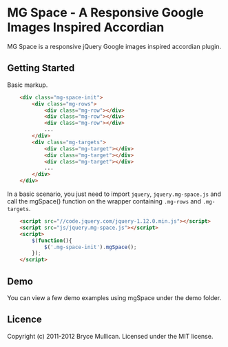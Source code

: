 # MG Space - A Responsive Google Images Inspired Accordian

MG Space is a responsive jQuery Google images inspired accordian plugin.

## Getting Started

Basic markup.

```html
    <div class="mg-space-init">
        <div class="mg-rows">
            <div class="mg-row"></div>
            <div class="mg-row"></div>
            <div class="mg-row"></div>
            ...
        </div>
        <div class="mg-targets">
            <div class="mg-target"></div>
            <div class="mg-target"></div>
            <div class="mg-target"></div>
            ...
        </div>        
    </div>
```
In a basic scenario, you just need to import `jquery`, `jquery.mg-space.js` and call the mgSpace() function on the wrapper containing `.mg-rows` and `.mg-targets`.

```html
    <script src="//code.jquery.com/jquery-1.12.0.min.js"></script>
    <script src="js/jquery.mg-space.js"></script>
    <script>
        $(function(){
            $('.mg-space-init').mgSpace();
        });
    </script>
```
## Demo

You can view a few demo examples using mgSpace under the demo folder.

## Licence

Copyright (c) 2011-2012 Bryce Mullican.
Licensed under the MIT license.